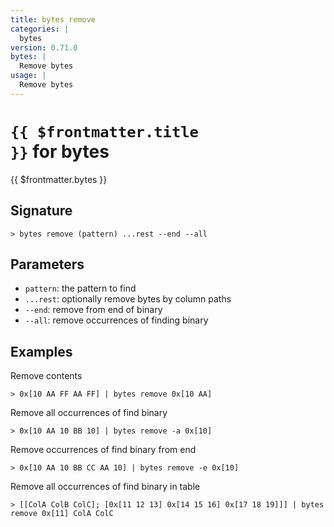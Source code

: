 ```yaml
---
title: bytes remove
categories: |
  bytes
version: 0.71.0
bytes: |
  Remove bytes
usage: |
  Remove bytes
---
```


# <code>{{ $frontmatter.title }}</code> for bytes

<div class='command-title'>{{ $frontmatter.bytes }}</div>

## Signature

```> bytes remove (pattern) ...rest --end --all```

## Parameters

 -  `pattern`: the pattern to find
 -  `...rest`: optionally remove bytes by column paths
 -  `--end`: remove from end of binary
 -  `--all`: remove occurrences of finding binary

## Examples

Remove contents
```shell
> 0x[10 AA FF AA FF] | bytes remove 0x[10 AA]
```

Remove all occurrences of find binary
```shell
> 0x[10 AA 10 BB 10] | bytes remove -a 0x[10]
```

Remove occurrences of find binary from end
```shell
> 0x[10 AA 10 BB CC AA 10] | bytes remove -e 0x[10]
```

Remove all occurrences of find binary in table
```shell
> [[ColA ColB ColC]; [0x[11 12 13] 0x[14 15 16] 0x[17 18 19]]] | bytes remove 0x[11] ColA ColC
```
